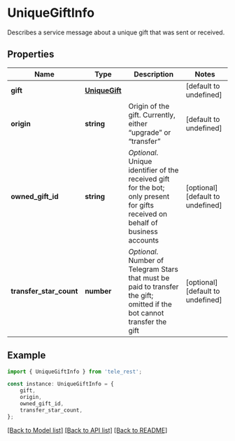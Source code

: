 # UniqueGiftInfo

Describes a service message about a unique gift that was sent or received.

## Properties

Name | Type | Description | Notes
------------ | ------------- | ------------- | -------------
**gift** | [**UniqueGift**](UniqueGift.md) |  | [default to undefined]
**origin** | **string** | Origin of the gift. Currently, either “upgrade” or “transfer” | [default to undefined]
**owned_gift_id** | **string** | *Optional*. Unique identifier of the received gift for the bot; only present for gifts received on behalf of business accounts | [optional] [default to undefined]
**transfer_star_count** | **number** | *Optional*. Number of Telegram Stars that must be paid to transfer the gift; omitted if the bot cannot transfer the gift | [optional] [default to undefined]

## Example

```typescript
import { UniqueGiftInfo } from 'tele_rest';

const instance: UniqueGiftInfo = {
    gift,
    origin,
    owned_gift_id,
    transfer_star_count,
};
```

[[Back to Model list]](../README.md#documentation-for-models) [[Back to API list]](../README.md#documentation-for-api-endpoints) [[Back to README]](../README.md)

